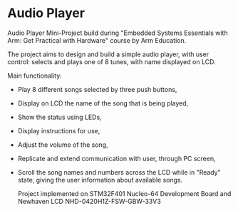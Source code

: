 # Audio Player
Audio Player Mini-Project build during "Embedded Systems Essentials with Arm: Get Practical with Hardware" course by Arm Education.

The project aims to design and build a simple audio player, with user control: selects and plays one of 8 tunes, with name displayed on LCD.

Main functionality:
- Play 8 different songs selected by three push buttons,
- Display on LCD the name of the song that is being played,
- Show the status using LEDs,
- Display instructions for use,
- Adjust the volume of the song,
- Replicate and extend communication with user, through PC screen,
- Scroll the song names and numbers across the LCD while in "Ready" state, giving the user information about available songs.

  Project implemented on STM32F401 Nucleo-64 Development Board and Newhaven LCD NHD-0420H1Z-FSW-GBW-33V3
